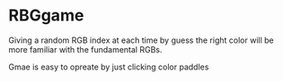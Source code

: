 # RBGgame

Giving a random RGB index at each time by guess the right color will  be more familiar with the fundamental RGBs.

Gmae is easy to opreate by just clicking color paddles
